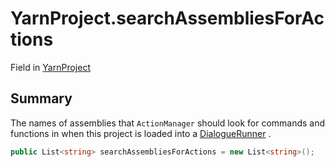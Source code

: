 # YarnProject.searchAssembliesForActions

Field in [YarnProject](/api/csharp/yarn.unity.yarnproject.md)

## Summary


The names of assemblies that  <code>ActionManager</code>  should look
for commands and functions in when this project is loaded into a
<a href="yarn.unity.dialoguerunner.md">DialogueRunner</a> .


```csharp
public List<string> searchAssembliesForActions = new List<string>();
```

